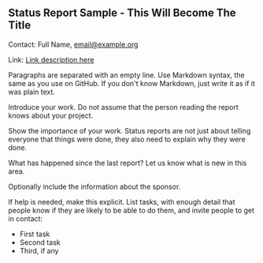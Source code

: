 ## Status Report Sample - This Will Become The Title ##

Contact: Full Name, <email@example.org>

Link:	 [Link description here](http://www.example.com/project/url)

Paragraphs are separated with an empty line.  Use Markdown
syntax, the same as you use on GitHub.  If you don't know
Markdown, just write it as if it was plain text.

Introduce your work.  Do not assume that the person reading
the report knows about your project.

Show the importance of your work.  Status reports are not
just about telling everyone that things were done, they also
need to explain why they were done.

What has happened since the last report?  Let us know what
is new in this area.

Optionally include the information about the sponsor.

If help is needed, make this explicit.  List tasks, with enough
detail that people know if they are likely to be able to do them,
and invite people to get in contact:

  * First task
  * Second task
  * Third, if any

